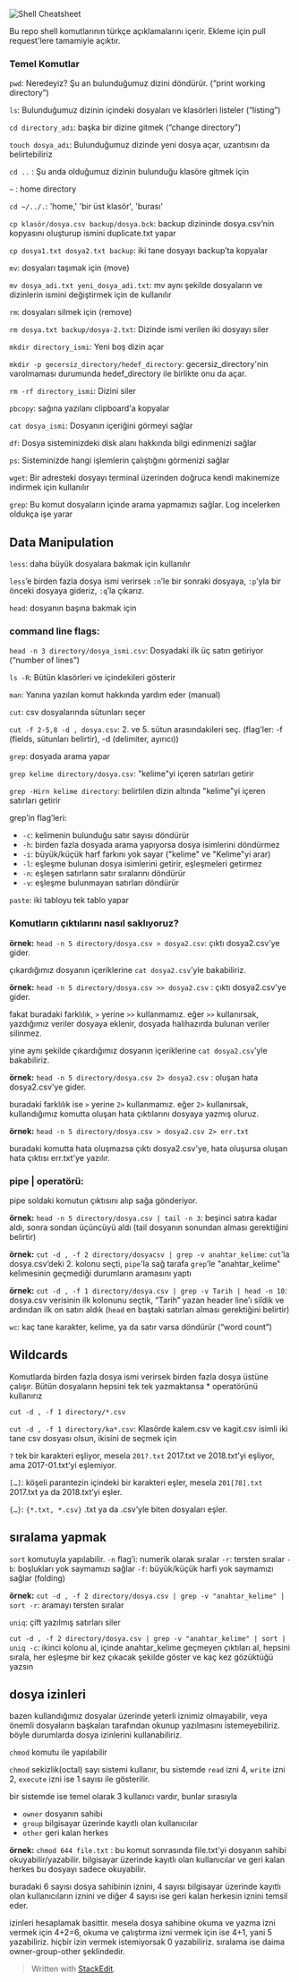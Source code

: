 ﻿
![Shell Cheatsheet](https://images-wixmp-ed30a86b8c4ca887773594c2.wixmp.com/f/05df8cc2-4413-4a7c-93c7-dbf7991b18a7/ddzkgj0-fe2edca4-57ab-4dce-8899-ce94182a9160.png/v1/fill/w_1280,h_449,q_80,strp/shell_cheatsheet_by_markdownimgmn_ddzkgj0-fullview.jpg?token=eyJ0eXAiOiJKV1QiLCJhbGciOiJIUzI1NiJ9.eyJzdWIiOiJ1cm46YXBwOiIsImlzcyI6InVybjphcHA6Iiwib2JqIjpbW3siaGVpZ2h0IjoiPD00NDkiLCJwYXRoIjoiXC9mXC8wNWRmOGNjMi00NDEzLTRhN2MtOTNjNy1kYmY3OTkxYjE4YTdcL2RkemtnajAtZmUyZWRjYTQtNTdhYi00ZGNlLTg4OTktY2U5NDE4MmE5MTYwLnBuZyIsIndpZHRoIjoiPD0xMjgwIn1dXSwiYXVkIjpbInVybjpzZXJ2aWNlOmltYWdlLm9wZXJhdGlvbnMiXX0.VYVfzUImBjcz2_b-_RRdfmOOdZju6u8gKFE-BOtQaD4)

Bu repo shell komutlarının türkçe açıklamalarını içerir. Ekleme için pull request'lere tamamiyle açıktır.

### Temel Komutlar

`pwd`: Neredeyiz? Şu an bulunduğumuz dizini döndürür. (“print working directory”) 

`ls`: Bulunduğumuz dizinin içindeki dosyaları ve klasörleri listeler (“listing”)

`cd directory_adı`: başka bir dizine gitmek (“change directory”)

`touch dosya_adı`: Bulunduğumuz dizinde yeni dosya açar, uzantısını da belirtebiliriz

`cd ..` : Şu anda olduğumuz dizinin bulunduğu klasöre gitmek için

`~` : home directory

`cd ~/../.`: 'home,' 'bir üst klasör', 'burası'

`cp klasör/dosya.csv backup/dosya.bck`: backup dizininde dosya.csv’nin kopyasını oluşturup ismini duplicate.txt yapar

`cp dosya1.txt dosya2.txt backup`: iki tane dosyayı backup’ta kopyalar

`mv`: dosyaları taşımak için (move)

`mv dosya_adi.txt yeni_dosya_adi.txt`: mv aynı şekilde dosyaların ve dizinlerin ismini değiştirmek için de kullanılır

`rm`: dosyaları silmek için (remove)

`rm dosya.txt backup/dosya-2.txt`: Dizinde ismi verilen iki dosyayı siler

`mkdir directory_ismi`: Yeni boş dizin açar

`mkdir -p gecersiz_directory/hedef_directory`: gecersiz_directory'nin varolmaması durumunda hedef_directory ile birlikte onu da açar.

`rm -rf directory_ismi`: Dizini siler

`pbcopy`: sağına yazılanı clipboard'a kopyalar

`cat dosya_ismi`: Dosyanın içeriğini görmeyi sağlar

`df`: Dosya sisteminizdeki disk alanı hakkında bilgi edinmenizi sağlar

`ps`: Sisteminizde hangi işlemlerin çalıştığını görmenizi sağlar

`wget`: Bir adresteki dosyayı terminal üzerinden doğruca kendi makinemize indirmek için kullanılır

`grep`: Bu komut dosyaların içinde arama yapmamızı sağlar. Log incelerken oldukça işe yarar 

## Data Manipulation

`less`: daha büyük dosyalara bakmak için kullanılır

`less`’e birden fazla dosya ismi verirsek `:n`’le bir sonraki dosyaya, `:p`’yla bir önceki dosyaya gideriz, `:q`’la çıkarız.

`head`: dosyanın başına bakmak için

### command line flags:

`head -n 3 directory/dosya_ismi.csv`: Dosyadaki ilk üç satırı getiriyor (“number of lines”)

`ls -R`: Bütün klasörleri ve içindekileri gösterir

`man`: Yanına yazılan komut hakkında yardım eder (manual)

`cut`: csv dosyalarında sütunları seçer

`cut -f 2-5,8 -d , dosya.csv`: 2. ve 5. sütun arasındakileri seç. (flag'ler: -f (fields, sütunları belirtir), -d (delimiter, ayırıcı))

`grep`: dosyada arama yapar

`grep kelime directory/dosya.csv`: "kelime"yi içeren satırları getirir

`grep -Hirn kelime directory`: belirtilen dizin altında "kelime"yi içeren satırları getirir

grep’in flag’leri:

-   `-c`: kelimenin bulunduğu satır sayısı döndürür
-   `-h`: birden fazla dosyada arama yapıyorsa dosya isimlerini döndürmez
-   `-i`: büyük/küçük harf farkını yok sayar ("kelime" ve "Kelime"yi arar)
-   `-l`: eşleşme bulunan dosya isimlerini getirir, eşleşmeleri getirmez
-   `-n`: eşleşen satırların satır sıralarını döndürür
-   `-v`: eşleşme bulunmayan satırları döndürür

`paste`: iki tabloyu tek tablo yapar

### Komutların çıktılarını nasıl saklıyoruz?

**örnek:** `head -n 5 directory/dosya.csv > dosya2.csv`: çıktı dosya2.csv’ye gider.

çıkardığımız dosyanın içeriklerine `cat dosya2.csv`’yle bakabiliriz.

**örnek:** `head -n 5 directory/dosya.csv >> dosya2.csv` : çıktı dosya2.csv'ye gider.

fakat buradaki farklılık, `>` yerine `>>` kullanmamız. 
eğer `>>` kullanırsak, yazdığımız veriler dosyaya eklenir, dosyada halihazırda bulunan veriler silinmez.

yine aynı şekilde çıkardığımız dosyanın içeriklerine `cat dosya2.csv`’yle bakabiliriz.

**örnek:** `head -n 5 directory/dosya.csv 2> dosya2.csv` : oluşan hata dosya2.csv'ye gider.

buradaki farklılık ise `>` yerine `2>` kullanmamız. 
eğer `2>` kullanırsak, kullandığımız komutta oluşan hata çıktılarını dosyaya yazmış oluruz. 

**örnek:** `head -n 5 directory/dosya.csv > dosya2.csv 2> err.txt` 

buradaki komutta hata oluşmazsa çıktı dosya2.csv'ye, hata oluşursa oluşan hata çıktısı err.txt'ye yazılır.

### pipe | operatörü:

pipe soldaki komutun çıktısını alıp sağa gönderiyor.

**örnek:** `head -n 5 directory/dosya.csv | tail -n 3`: beşinci satıra kadar aldı, sonra sondan üçüncüyü aldı (tail dosyanın sonundan alması gerektiğini belirtir)

**örnek:** `cut -d , -f 2 directory/dosyacsv | grep -v anahtar_kelime`:  `cut`’la dosya.csv’deki 2. kolonu seçti, `pipe`'la sağ tarafa `grep`’le "anahtar_kelime" kelimesinin geçmediği durumların aramasını yaptı

**örnek:** `cut -d , -f 1 directory/dosya.csv | grep -v Tarih | head -n 10`: dosya.csv verisinin ilk kolonunu seçtik, “Tarih” yazan header line’ı sildik ve ardından ilk on satırı aldık (`head` en baştaki satırları alması gerektiğini belirtir)

`wc`: kaç tane karakter, kelime, ya da satır varsa döndürür (“word count”)

## Wildcards

Komutlarda birden fazla dosya ismi verirsek birden fazla dosya üstüne çalışır. Bütün dosyaların hepsini tek tek yazmaktansa * operatörünü kullanırız 

    cut -d , -f 1 directory/*.csv

`cut -d , -f 1 directory/ka*.csv`: Klasörde kalem.csv ve kagit.csv isimli iki tane csv dosyası olsun, ikisini de seçmek için

`?` tek bir karakteri eşliyor, mesela `201?.txt` 2017.txt ve 2018.txt’yi eşliyor, ama 2017-01.txt’yi eşlemiyor.

`[…]`: köşeli parantezin içindeki bir karakteri eşler, mesela `201[78].txt` 2017.txt ya da 2018.txt’yi eşler.

`{…}`: `{*.txt, *.csv}` .txt ya da .csv’yle biten dosyaları eşler.

## sıralama yapmak
`sort` komutuyla yapılabilir.
`-n` flag’i: numerik olarak sıralar
`-r`: tersten sıralar
`-b`: boşlukları yok saymamızı sağlar
`-f`: büyük/küçük harfi yok saymamızı sağlar (folding)

**örnek:** `cut -d , -f 2 directory/dosya.csv | grep -v "anahtar_kelime" | sort -r`: aramayı tersten sıralar

`uniq`: çift yazılmış satırları siler

`cut -d , -f 2 directory/dosya.csv | grep -v "anahtar_kelime" | sort | uniq -c`: ikinci kolonu al, içinde anahtar_kelime geçmeyen çıktıları al, hepsini sırala, her eşleşme bir kez çıkacak şekilde göster ve kaç kez gözüktüğü yazsın

## dosya izinleri

bazen kullandığımız dosyalar üzerinde yeterli iznimiz olmayabilir, veya önemli dosyaların başkaları tarafından okunup yazılmasını istemeyebiliriz. böyle durumlarda dosya izinlerini kullanabiliriz.

`chmod` komutu ile yapılabilir

`chmod` sekizlik(octal) sayı sistemi kullanır, bu sistemde `read` izni 4, `write` izni 2, `execute` izni ise 1 sayısı ile gösterilir.

bir sistemde ise temel olarak 3 kullanıcı vardır, bunlar sırasıyla 
- `owner` dosyanın sahibi
- `group` bilgisayar üzerinde kayıtlı olan kullanıcılar
- `other` geri kalan herkes

**örnek:** `chmod 644 file.txt` :  bu komut sonrasında file.txt'yi dosyanın sahibi okuyabilir/yazabilir. bilgisayar üzerinde kayıtlı olan kullanıcılar ve geri kalan herkes bu dosyayı sadece okuyabilir. 

buradaki 6 sayısı dosya sahibinin iznini, 4 sayısı bilgisayar üzerinde kayıtlı olan kullanıcıların iznini ve diğer 4 sayısı ise geri kalan herkesin iznini temsil eder.

izinleri hesaplamak basittir. mesela dosya sahibine okuma ve yazma izni vermek için 4+2=6, okuma ve çalıştırma izni vermek için ise 4+1, yani 5 yazabiliriz. hiçbir izin vermek istemiyorsak 0 yazabiliriz. sıralama ise daima owner-group-other şeklindedir.



> Written with [StackEdit](https://stackedit.io/).
